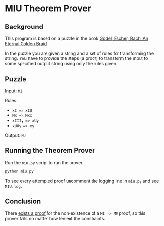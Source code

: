 # MIU Theorem Prover

## Background

This program is based on a puzzle in the book [Gödel, Escher, Bach: An Eternal Golden Braid](https://en.wikipedia.org/wiki/G%C3%B6del,_Escher,_Bach).

In the puzzle you are given a string and a set of rules for transforming the string. You have to provide the steps (a proof) to transform the input to some specified output string using only the rules given.

## Puzzle

Input: `MI`

Rules:
- `xI => xIU`
- `Mx => Mxx`
- `xIIIy => xUy`
- `xUUy => xy`

Output: `MU`

## Running the Theorem Prover

Run the `miu.py` script to run the prover.

```bash
python miu.py
```

To see every attempted proof uncomment the logging line in `miu.py` and see `MIU.log`.

## Conclusion

There [exists a proof](https://en.wikipedia.org/wiki/MU_puzzle) for the non-existence of a `MI -> MU` proof, so this prover fails no matter how lenient the constraints.

